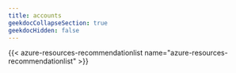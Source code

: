 ```yaml
---
title: accounts
geekdocCollapseSection: true
geekdocHidden: false
---
```


{{< azure-resources-recommendationlist name="azure-resources-recommendationlist" >}}
